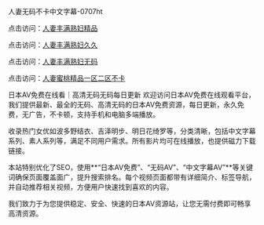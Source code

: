 
人妻无码不卡中文字幕-0707ht


点击访问：<a href="https://tfda.pages.dev/">人妻丰满熟妇精品</a>

点击访问：<a href="https://gfd-5xg.pages.dev/">人妻丰满熟妇久久</a>

点击访问：<a href="https://gda-c7m.pages.dev/">人妻丰满熟妇无码</a>

点击访问：<a href="https://tfda.pages.dev/">人妻蜜桃精品一区二区不卡</a>


日本AV免费在线看｜高清无码无码每日更新
欢迎访问日本AV免费在线观看平台，我们提供最新、最全的无码、高清无码的日本AV免费资源，每日更新，永久免费，无广告，不卡顿，支持手机和电脑多端播放。

收录热门女优如波多野结衣、吉泽明步、明日花绮罗等，分类清晰，包括中文字幕系列、素人系列等，满足不同用户需求。所有影片均可在线播放，也提供磁力下载链接。

本站特别优化了SEO，使用**“日本AV免费”、“无码AV”、“中文字幕AV”**等关键词确保页面覆盖面广，提升搜索排名。每个视频页面都带有详细简介、标签导航，并自动推荐相关视频，方便用户快速找到喜欢的内容。

我们致力于为您提供稳定、安全、快速的日本AV资源站，让您无需付费即可畅享高清资源。


<span style="display:none;">[Canonical link](https://github.com/songnha20250707/songnha2 ）</span>
